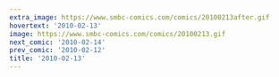 ```yaml
---
extra_image: https://www.smbc-comics.com/comics/20100213after.gif
hovertext: '2010-02-13'
image: https://www.smbc-comics.com/comics/20100213.gif
next_comic: '2010-02-14'
prev_comic: '2010-02-12'
title: '2010-02-13'
---
```


